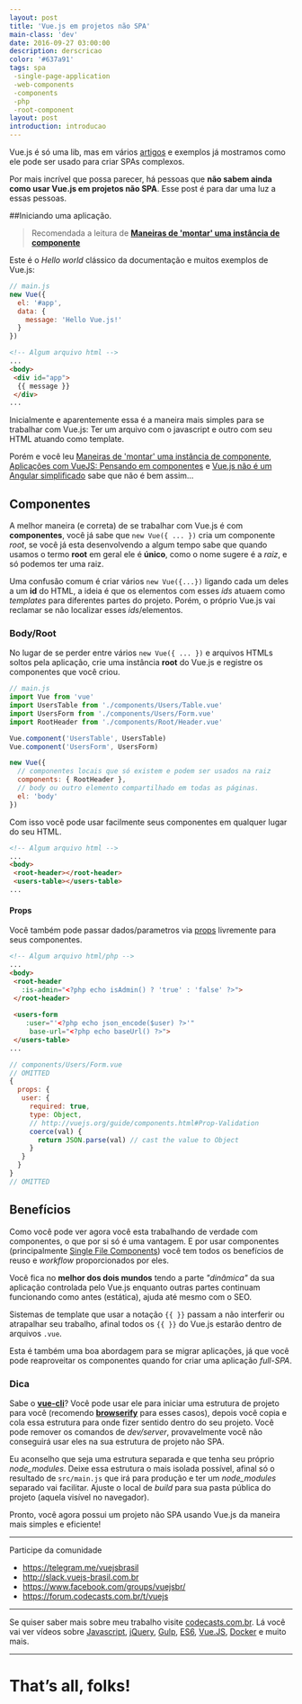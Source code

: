 ```yaml
---
layout: post
title: 'Vue.js em projetos não SPA'
main-class: 'dev'
date: 2016-09-27 03:00:00 
description: derscricao
color: '#637a91'
tags: spa
 -single-page-application
 -web-components
 -components
 -php
 -root-component
layout: post
introduction: introducao
---
```


Vue.js é só uma lib, mas em vários [artigos](http://www.vuejs-brasil.com.br/vue-router/) e exemplos já mostramos como ele pode ser usado para criar SPAs complexos.

Por mais incrível que possa parecer, há pessoas que **não sabem ainda como usar Vue.js em projetos não SPA**. Esse post é para dar uma luz a essas pessoas.

##Iniciando uma aplicação.

> Recomendada a leitura de [**Maneiras de 'montar' uma instância de componente**](http://www.vuejs-brasil.com.br/maneiras-de-montar-uma-instancia-de-componente/)

Este é o *Hello world* clássico da documentação e muitos exemplos de Vue.js:

```javascript
// main.js
new Vue({
  el: '#app',
  data: {
    message: 'Hello Vue.js!'
  }
})
```

```html
<!-- Algum arquivo html -->
...
<body>
 <div id="app">
  {{ message }}
 </div>
...
```

Inicialmente e aparentemente essa é a maneira mais simples para se trabalhar com Vue.js: Ter um arquivo com o javascript e outro com seu HTML atuando como template.

Porém e você leu [Maneiras de 'montar' uma instância de componente](http://www.vuejs-brasil.com.br/maneiras-de-montar-uma-instancia-de-componente/), [Aplicações com VueJS: Pensando em componentes](http://www.vuejs-brasil.com.br/aplicacoes-com-vuejs-pensando-em-componentes/) e [Vue.js não é um Angular simplificado](https://blog.codecasts.com.br/vue-js-nao-e-um-angular-simplificado-6394c18cc689) sabe que não é bem assim...

## Componentes

A melhor maneira (e correta) de se trabalhar com Vue.js é com **componentes**, você já sabe que `new Vue({ ... })` cria um componente *root*, se você já esta desenvolvendo a algum tempo sabe que quando usamos o termo **root** em geral ele é **único**, como o nome sugere é a *raiz*, e só podemos ter uma raiz.

Uma confusão comum é criar vários `new Vue({...})` ligando cada um deles a um **id** do HTML, a ideia é que os elementos com esses *ids* atuaem como *templates* para diferentes partes do projeto.
Porém, o próprio Vue.js vai reclamar se não localizar esses *ids*/elementos.

### Body/Root
No lugar de se perder entre vários `new Vue({ ... })` e arquivos HTMLs soltos pela aplicação, crie uma instância **root** do Vue.js e registre os componentes que você criou. 

```javascript
// main.js
import Vue from 'vue'
import UsersTable from './components/Users/Table.vue'
import UsersForm from './components/Users/Form.vue'
import RootHeader from './components/Root/Header.vue' 

Vue.component('UsersTable', UsersTable)
Vue.component('UsersForm', UsersForm)

new Vue({
  // componentes locais que só existem e podem ser usados na raiz
  components: { RootHeader },
  // body ou outro elemento compartilhado em todas as páginas.
  el: 'body'
})
```

Com isso você pode usar facilmente seus componentes em qualquer lugar do seu HTML.

```html
<!-- Algum arquivo html -->
...
<body>
 <root-header></root-header>
 <users-table></users-table>
...
```

#### Props

Você também pode passar dados/parametros via [props](http://vuejs.org/guide/components.html#Props) livremente para seus componentes.

```html
<!-- Algum arquivo html/php -->
...
<body>
 <root-header 
   :is-admin="<?php echo isAdmin() ? 'true' : 'false' ?>">
 </root-header>
 
 <users-form 
    :user="'<?php echo json_encode($user) ?>'"
     base-url="<?php echo baseUrl() ?>">
 </users-table>
...
```

```javascript
// components/Users/Form.vue
// OMITTED
{
  props: {
   user: {
     required: true,
     type: Object,
     // http://vuejs.org/guide/components.html#Prop-Validation
     coerce(val) {
       return JSON.parse(val) // cast the value to Object
     }
   }
  }
}
// OMITTED
```

## Benefícios
Como você pode ver agora você esta trabalhando de verdade com componentes, o que por si só é uma vantagem.
E por usar componentes (principalmente [Single File Components](http://vuejs.org/guide/application.html#Single-File-Components)) você tem todos os benefícios de reuso e *workflow* proporcionados por eles.

Você fica no **melhor dos dois mundos** tendo a parte *"dinâmica"* da sua aplicação controlada pelo Vue.js enquanto outras partes continuam funcionando como antes (estática), ajuda até mesmo com o SEO.

Sistemas de template que usar a notação `{{ }}` passam a não interferir ou atrapalhar seu trabalho, afinal todos os `{{ }}` do Vue.js estarão dentro de arquivos `.vue`.

Esta é também uma boa abordagem para se migrar aplicações, já que você pode reaproveitar os componentes quando for criar uma aplicação *full-SPA*.

### Dica

Sabe o [**vue-cli**](https://github.com/vuejs/vue-cli)? Você pode usar ele para iniciar uma estrutura de projeto para você (recomendo [**browserify**](https://github.com/vuejs-templates/browserify) para esses casos), depois você copia e cola essa estrutura para onde fizer sentido dentro do seu projeto. Você pode remover os comandos de *dev/server*, provavelmente você não conseguirá usar eles na sua estrutura de projeto não SPA. 

Eu aconselho que seja uma estrutura separada e que tenha seu próprio *node_modules*. Deixe essa estrutura o mais isolada possível, afinal só o resultado de `src/main.js` que irá para produção e ter um *node_modules* separado vai facilitar.
Ajuste o local de *build* para sua pasta pública do projeto (aquela visível no navegador).

Pronto, você agora possui um projeto não SPA usando Vue.js da maneira mais simples e eficiente!

---------

Participe da comunidade

- https://telegram.me/vuejsbrasil
- http://slack.vuejs-brasil.com.br
- https://www.facebook.com/groups/vuejsbr/
- https://forum.codecasts.com.br/t/vuejs

---------

Se quiser saber mais sobre meu trabalho visite [codecasts.com.br](https://codecasts.com.br). Lá você vai ver vídeos sobre [Javascript](https://codecasts.com.br/lesson/domine-this-01-scopes), [jQuery](https://codecasts.com.br/lesson/javascript-jquery-vol1-01-resolvendo-o-problema), [Gulp](https://codecasts.com.br/lesson/gulp-level01-compilando-e-minificando-sass), [ES6](https://codecasts.com.br/lesson/ES6-00-o-que-e-es6), [Vue.JS](https://codecasts.com.br/lesson/vue-init-01-hello-world), [Docker](https://codecasts.com.br/lesson/docker-na-pratica-ola-docker) e muito mais.

-------

# That’s all, folks!
